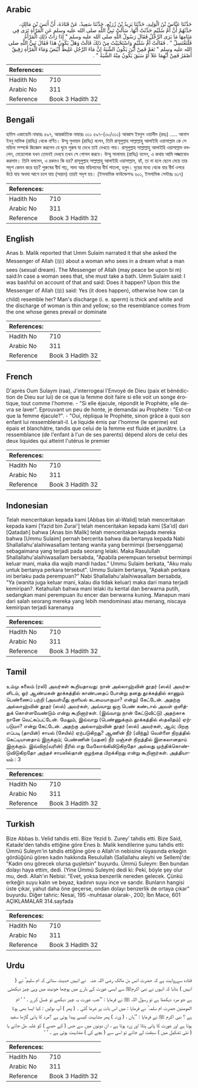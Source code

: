 ## Arabic


<div dir="rtl" lang="ar" style={{fontSize:'larger',backgroundColor:'#f8f9fa',padding:20}}>
حَدَّثَنَا عَبَّاسُ بْنُ الْوَلِيدِ، حَدَّثَنَا يَزِيدُ بْنُ زُرَيْعٍ، حَدَّثَنَا سَعِيدٌ، عَنْ قَتَادَةَ، أَنَّ أَنَسَ بْنَ مَالِكٍ، حَدَّثَهُمْ أَنَّ أُمَّ سُلَيْمٍ حَدَّثَتْ أَنَّهَا، سَأَلَتْ نَبِيَّ اللَّهِ صلى الله عليه وسلم عَنِ الْمَرْأَةِ تَرَى فِي مَنَامِهَا مَا يَرَى الرَّجُلُ فَقَالَ رَسُولُ اللَّهِ صلى الله عليه وسلم ‏"‏ إِذَا رَأَتْ ذَلِكِ الْمَرْأَةُ فَلْتَغْتَسِلْ ‏"‏ ‏.‏ فَقَالَتْ أُمُّ سُلَيْمٍ وَاسْتَحْيَيْتُ مِنْ ذَلِكَ قَالَتْ وَهَلْ يَكُونُ هَذَا فَقَالَ نَبِيُّ اللَّهِ صلى الله عليه وسلم ‏"‏ نَعَمْ فَمِنْ أَيْنَ يَكُونُ الشَّبَهُ إِنَّ مَاءَ الرَّجُلِ غَلِيظٌ أَبْيَضُ وَمَاءَ الْمَرْأَةِ رَقِيقٌ أَصْفَرُ فَمِنْ أَيِّهِمَا عَلاَ أَوْ سَبَقَ يَكُونُ مِنْهُ الشَّبَهُ ‏"‏ ‏.‏
</div>
<div style={{backgroundColor:'#f8f9fa',padding:20, marginBottom: 10}}><table> <thead> <tr> <th>References:</th> <th></th> </tr> </thead> <tbody><tr><td>Hadith No</td><td>710</td></tr><tr><td>Arabic No</td><td>311</td></tr><tr><td>Reference</td><td>Book 3 Hadith 32</td></tr></tbody></table></div>

## Bengali


<div dir="ltr" lang="bn" style={{fontSize:'larger',backgroundColor:'#f8f9fa',padding:20}}>
হাদিস একাডেমি নাম্বারঃ ৫৯৭, আন্তর্জাতিক নাম্বারঃ ৩১১ ৫৯৭-(৩০/৩১১) আব্বাস ইবনুল ওয়ালীদ (রহঃ) ..... আনাস ইবনু মালিক (রাযিঃ) থেকে বর্ণিত। উম্মু সুলায়ম (রাযিঃ) বলেন, তিনি রাসূলুল্লাহ সাল্লাল্লাহু আলাইহি ওয়াসাল্লাম কে সে মহিলা সম্পর্কে জিজ্ঞেস করলেন যে ঘুমে পুরুষ যা দেখে তাই দেখতে পায়। রাসূলুল্লাহ সাল্লাল্লাহু আলাইহি ওয়াসাল্লাম বললেন, মেয়েলোক যখন তেমনই দেখবে তখন সে গোসল করবে। উম্মু সালামাহ (রাযিঃ) বলেন, এ কথায় আমি লজ্জাবোধ করলাম। তিনি বললেন, এ রকমও কি হয়? রাসূলুল্লাহ সাল্লাল্লাহু আলাইহি ওয়াসাল্লাম, হ্যাঁ, তা না হলে ছেলে মেয়ে তার সদৃশ কেমন করে হয়? পুরুষের বীর্য গাঢ়, সাদা আর মহিলাদের বীর্য পাতলা, হলুদ। দুয়ের মধ্যে থেকে যার বীর্য ওপরে উঠে যায় অথবা আগে চলে যায় (সন্তান) তারই সদৃশ হয়। (ইসলামিক ফাউন্ডেশনঃ ৬০১, ইসলামিক সেন্টারঃ ৬১৭)
</div>
<div style={{backgroundColor:'#f8f9fa',padding:20, marginBottom: 10}}><table> <thead> <tr> <th>References:</th> <th></th> </tr> </thead> <tbody><tr><td>Hadith No</td><td>710</td></tr><tr><td>Arabic No</td><td>311</td></tr><tr><td>Reference</td><td>Book 3 Hadith 32</td></tr></tbody></table></div>

## English


<div dir="ltr" lang="en" style={{fontSize:'larger',backgroundColor:'#f8f9fa',padding:20}}>
Anas b. Malik reported that Umm Sulaim narrated it that she asked the Messenger of Allah (ﷺ) about a woman who sees in a dream what a man sees (sexual dream). The Messenger of Allah (may peace be upon bi m) said:In case a woman sees that, she must take a bath. Umm Sulaim said: I was bashful on account of that and said: Does it happen? Upon this the Messenger of Allah (ﷺ) said: Yes (it does happen), otherwise how can (a child) resemble her? Man's discharge (i. e. sperm) is thick and white and the discharge of woman is thin and yellow; so the resemblance comes from the one whose genes prevail or dominate
</div>
<div style={{backgroundColor:'#f8f9fa',padding:20, marginBottom: 10}}><table> <thead> <tr> <th>References:</th> <th></th> </tr> </thead> <tbody><tr><td>Hadith No</td><td>710</td></tr><tr><td>Arabic No</td><td>311</td></tr><tr><td>Reference</td><td>Book 3 Hadith 32</td></tr></tbody></table></div>

## French


<div dir="ltr" lang="fr" style={{fontSize:'larger',backgroundColor:'#f8f9fa',padding:20}}>
D'après Oum Sulaym (raa), J'interrogeai l'Envoyé de Dieu (paix et bénédiction de Dieu sur lui) de ce que la femme doit faire si elle voit un songe érotique, tout comme l'homme. - "Si elle éjacule, répondit le Prophète, elle devra se laver". Eprouvant un peu de honte, je demandai au Prophète : "Est-ce que la femme éjacule?". - "Oui, répliqua le Prophète, sinon grâce à quoi son enfant lui ressemblerait-il. Le liquide émis par l'homme (le sperme) est épais et blanchâtre, tandis que celui de la femme est fluide et jaunâtre. La ressemblance (de l'enfant à l'un de ses parents) dépend alors de celui des deux liquides qui atteint l'utérus le premier
</div>
<div style={{backgroundColor:'#f8f9fa',padding:20, marginBottom: 10}}><table> <thead> <tr> <th>References:</th> <th></th> </tr> </thead> <tbody><tr><td>Hadith No</td><td>710</td></tr><tr><td>Arabic No</td><td>311</td></tr><tr><td>Reference</td><td>Book 3 Hadith 32</td></tr></tbody></table></div>

## Indonesian


<div dir="ltr" lang="id" style={{fontSize:'larger',backgroundColor:'#f8f9fa',padding:20}}>
Telah menceritakan kepada kami [Abbas bin al-Walid] telah menceritakan kepada kami [Yazid bin Zurai'] telah menceritakan kepada kami [Sa'id] dari [Qatadah] bahwa [Anas bin Malik] telah menceritakan kepada mereka bahwa [Ummu Sulaim] pernah bercerita bahwa dia bertanya kepada Nabi Shallallahu'alaihiwasallam tentang wanita yang bermimpi (bersenggama) sebagaimana yang terjadi pada seorang lelaki. Maka Rasulullah Shallallahu'alaihiwasallam bersabda, "Apabila perempuan tersebut bermimpi keluar mani, maka dia wajib mandi hadas." Ummu Sulaim berkata, "Aku malu untuk bertanya perkara tersebut". Ummu Sulaim bertanya, "Apakah perkara ini berlaku pada perempuan?" Nabi Shallallahu'alaihiwasallam bersabda, "Ya (wanita juga keluar mani, kalau dia tidak keluar) maka dari mana terjadi kemiripan?. Ketahuilah bahwa mani lelaki itu kental dan berwarna putih, sedangkan mani perempuan itu encer dan berwarna kuning. Manapun mani dari salah seorang mereka yang lebih mendominasi atau menang, niscaya kemiripan terjadi karenanya
</div>
<div style={{backgroundColor:'#f8f9fa',padding:20, marginBottom: 10}}><table> <thead> <tr> <th>References:</th> <th></th> </tr> </thead> <tbody><tr><td>Hadith No</td><td>710</td></tr><tr><td>Arabic No</td><td>311</td></tr><tr><td>Reference</td><td>Book 3 Hadith 32</td></tr></tbody></table></div>

## Tamil


<div dir="ltr" lang="ta" style={{fontSize:'larger',backgroundColor:'#f8f9fa',padding:20}}>
உம்மு சுலைம் (ரலி) அவர்கள் கூறியதாவது: நான் அல்லாஹ்வின் தூதர் (ஸல்) அவர்களிடம், ஓர் ஆண்மகன் தூக்கத்தில் காண்பதைப் போன்று தனது தூக்கத்தில் காணும் பெண்ணைப் பற்றி (அவள்மீது குளியல் கடமையாகுமா? என்று) கேட்டேன். அதற்கு அல்லாஹ்வின் தூதர் (ஸல்) அவர்கள், அவ்வாறு ஒரு பெண் கண்டால் அவள் குளித்துக் கொள்ளவேண்டும் என்று கூறினார்கள். (இவ்வாறு நான் கேட்டுவிட்டு) அதற்காக நானே வெட்கப்பட்டேன். மேலும், இவ்வாறு (பெண்ணுக்கும் தூக்கத்தில் ஸ்தலிதம்) ஏற்படுமா? என்று கேட்டேன். அதற்கு அல்லாஹ்வின் தூதர் (ஸல்) அவர்கள், ஆம்; பிறகு எப்படி (தாயின்) சாயல் (சேயில்) ஏற்படுகிறது? ஆணின் நீர் (விந்து) வெள்ளை நிறத்தில் கெட்டியானதாய் இருக்கும்; பெண்ணின் (மதன) நீர் மஞ்சள் நிறத்தில் இளகலானதாய் இருக்கும். இவ்விரு(வரின்) நீரில் எது மேலோங்கிவிடுகிறதோ அல்லது முந்திக்கொண்டுவிடுகிறதோ அந்தச் சாயலில்தான் குழந்தை பிறக்கிறது என்று கூறினார்கள். அத்தியாயம் : 3
</div>
<div style={{backgroundColor:'#f8f9fa',padding:20, marginBottom: 10}}><table> <thead> <tr> <th>References:</th> <th></th> </tr> </thead> <tbody><tr><td>Hadith No</td><td>710</td></tr><tr><td>Arabic No</td><td>311</td></tr><tr><td>Reference</td><td>Book 3 Hadith 32</td></tr></tbody></table></div>

## Turkish


<div dir="ltr" lang="tr" style={{fontSize:'larger',backgroundColor:'#f8f9fa',padding:20}}>
Bize Abbas b. Velid tahdis etti. Bize Yezid b. Zurey' tahdis etti. Bize Said, Katade'den tahdis ettiğine göre Enes b. Malik kendilerine şunu tahdis etti: Ümmü Suleym'in tahdis ettiğine göre o Allah'ın nebisine rüyasında erkeğin gördüğünü gören kadın hakkında Resulullah (Sallallahu aleyhi ve Sellem)'de: "Kadın onu görecek olursa gusletsin" buyurdu. Ümmü Suleym: Ben bundan dolayı haya ettim, dedi. (Yine Ümmü Suleym) dedi ki: Peki, böyle şey olur mu, dedi. Allah'ın Nebisi: "Evet, yoksa benzerlik nereden gelecek. Çünkü erkeğin suyu kalın ve beyaz, kadının suyu ince ve sarıdır. Bunların hangisi üste çıkar, yahut daha öne geçerse, ondan dolayı benzerlik de ortaya çıkar" buyurdu. Diğer tahric: Nesai, 195 -muhtasar olarak-, 200; İbn Mace, 601 AÇIKLAMALAR 314.sayfada
</div>
<div style={{backgroundColor:'#f8f9fa',padding:20, marginBottom: 10}}><table> <thead> <tr> <th>References:</th> <th></th> </tr> </thead> <tbody><tr><td>Hadith No</td><td>710</td></tr><tr><td>Arabic No</td><td>311</td></tr><tr><td>Reference</td><td>Book 3 Hadith 32</td></tr></tbody></table></div>

## Urdu


<div dir="rtl" lang="ur" style={{fontSize:'larger',backgroundColor:'#f8f9fa',padding:20}}>
قتادہ سےروایت ہے کہ حضرت انس بن مالک ‌رضی ‌اللہ ‌عنہ ‌ ‌ نے انہیں حدیث سنائی کہ ام سلیم ؓ نے ( انہیں ) بتایا کہ انہوں نے نبی اکرمﷺ سے ایسی عورت کے بارے میں پوچھا جونیند میں وہی چیز دیکھتی ہے جو مرد دیکھتا ہے تو رسول اللہ ﷺ نے فرمایا : ’’جب عورت یہ چیز دیکھے تو غسل کرے ۔ ‘ ‘ ام المومنین حضرت ام سلمہ ؓ نے فرمایا : میں اس بات پر شرما گئی ۔ ( پھر ) آپ بولیں : کیا ایسا بھی ہوتا ہے ؟ نبی اکرم ﷺ نے فرمایا : ’’ہاں ، ( ورنہ ) پھر مشابہت کیسے پیدا ہوتی ہے ؟مرد کا پانی گاڑھا سفید ہوتا ہے اور عورت کا پانی پتلا اور زرد ہوتا ہے ، ان دونوں میں سے جس ( کے حصے ) کو غلبہ مل جائے یا ( نئی تشکیل میں ) سبقت لے جائے تو اسی سے ( بچے کی ) مشابہت ہوتی ہے ۔ ‘ ‘
</div>
<div style={{backgroundColor:'#f8f9fa',padding:20, marginBottom: 10}}><table> <thead> <tr> <th>References:</th> <th></th> </tr> </thead> <tbody><tr><td>Hadith No</td><td>710</td></tr><tr><td>Arabic No</td><td>311</td></tr><tr><td>Reference</td><td>Book 3 Hadith 32</td></tr></tbody></table></div>
